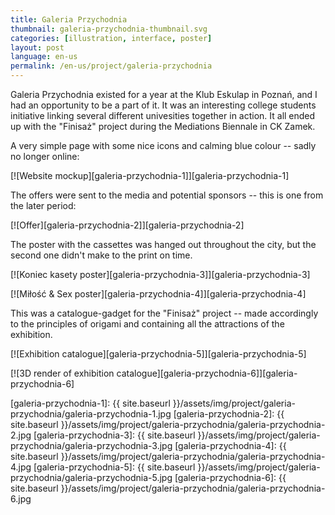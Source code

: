 ```yaml
---
title: Galeria Przychodnia
thumbnail: galeria-przychodnia-thumbnail.svg
categories: [illustration, interface, poster]
layout: post
language: en-us
permalink: /en-us/project/galeria-przychodnia
---
```


Galeria Przychodnia existed for a year at the Klub Eskulap in Poznań, and I had an opportunity to be a part of it. It was an interesting college students initiative linking several different univesities together in action. It all ended up with the "Finisaż" project during the Mediations Biennale in CK Zamek.

A very simple page with some nice icons and calming blue colour -- sadly no longer online:

[![Website mockup][galeria-przychodnia-1]][galeria-przychodnia-1]

The offers were sent to the media and potential sponsors -- this is one from the later period:

[![Offer][galeria-przychodnia-2]][galeria-przychodnia-2]

The poster with the cassettes was hanged out throughout the city, but the second one didn't make to the print on time.

[![Koniec kasety poster][galeria-przychodnia-3]][galeria-przychodnia-3]

[![Miłość & Sex poster][galeria-przychodnia-4]][galeria-przychodnia-4]

This was a catalogue-gadget for the "Finisaż" project -- made accordingly to the principles of origami and containing all the attractions of the exhibition.

[![Exhibition catalogue][galeria-przychodnia-5]][galeria-przychodnia-5]

[![3D render of exhibition catalogue][galeria-przychodnia-6]][galeria-przychodnia-6]

[galeria-przychodnia-1]: {{ site.baseurl }}/assets/img/project/galeria-przychodnia/galeria-przychodnia-1.jpg
[galeria-przychodnia-2]: {{ site.baseurl }}/assets/img/project/galeria-przychodnia/galeria-przychodnia-2.jpg
[galeria-przychodnia-3]: {{ site.baseurl }}/assets/img/project/galeria-przychodnia/galeria-przychodnia-3.jpg
[galeria-przychodnia-4]: {{ site.baseurl }}/assets/img/project/galeria-przychodnia/galeria-przychodnia-4.jpg
[galeria-przychodnia-5]: {{ site.baseurl }}/assets/img/project/galeria-przychodnia/galeria-przychodnia-5.jpg
[galeria-przychodnia-6]: {{ site.baseurl }}/assets/img/project/galeria-przychodnia/galeria-przychodnia-6.jpg